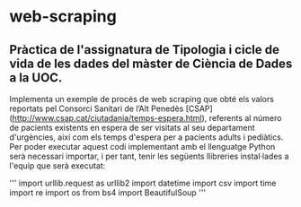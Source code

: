 # web-scraping
## Pràctica de l'assignatura de Tipologia i cicle de vida de les dades del màster de Ciència de Dades a la UOC.

Implementa un exemple de procés de web scraping que obté els valors reportats pel Consorci Sanitari de l’Alt Penedès [CSAP] (http://www.csap.cat/ciutadania/temps-espera.html), referents al número de pacients existents en espera de ser visitats al seu departament d'urgències, així com els temps d'espera per a pacients adults i pediàtics. 
Per poder executar aquest codi implementant amb el llenguatge Python serà necessari importar, i per tant, tenir les següents llibreries instal·lades a l'equip que serà executat:

'''
import urllib.request as urllib2
import datetime
import csv
import time
import re
import os
from bs4 import BeautifulSoup
'''
